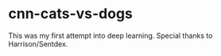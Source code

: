 # cnn-cats-vs-dogs

This was my first attempt into deep learning.
Special thanks to Harrison/Sentdex.
